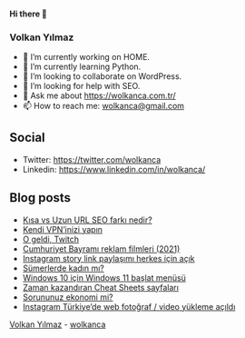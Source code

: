 #### Hi there 👋

### Volkan Yılmaz

- 🔭 I’m currently working on HOME.
- 🌱 I’m currently learning Python.
- 👯 I’m looking to collaborate on WordPress.
- 🤔 I’m looking for help with SEO.
- 💬 Ask me about https://wolkanca.com.tr/
- 📫 How to reach me: wolkanca@gmail.com

## Social
- Twitter: https://twitter.com/wolkanca
- Linkedin: https://www.linkedin.com/in/wolkanca/



## Blog posts
<!-- BLOG-POST-LIST:START -->
- [Kısa vs Uzun URL SEO farkı nedir?](https://wolkanca.com.tr/kisa-vs-uzun-url-seo-farki-nedir/)
- [Kendi VPN’inizi yapın](https://wolkanca.com.tr/kendi-vpninizi-yapin/)
- [O geldi, Twitch](https://wolkanca.com.tr/o-geldi-twitch/)
- [Cumhuriyet Bayramı reklam filmleri (2021)](https://wolkanca.com.tr/cumhuriyet-bayrami-reklam-filmleri-2021/)
- [Instagram story link paylaşımı herkes için açık](https://wolkanca.com.tr/instagram-story-link-paylasimi-herkes-icin-acik/)
- [Sümerlerde kadın mı?](https://wolkanca.com.tr/sumerlerde-kadin-mi/)
- [Windows 10 için Windows 11 başlat menüsü](https://wolkanca.com.tr/windows-10-icin-windows-11-baslat-menusu/)
- [Zaman kazandıran Cheat Sheets sayfaları](https://wolkanca.com.tr/zaman-kazandiran-cheat-sheets-sayfalari/)
- [Sorununuz ekonomi mi?](https://wolkanca.com.tr/sorununuz-ekonomi-mi/)
- [Instagram Türkiye’de web fotoğraf / video yükleme açıldı](https://wolkanca.com.tr/instagram-turkiyede-web-fotograf-video-yukleme-acildi/)
<!-- BLOG-POST-LIST:END -->


[Volkan Yılmaz](https://volkanyilmaz.com.tr/) - [wolkanca](https://wolkanca.com.tr/)
